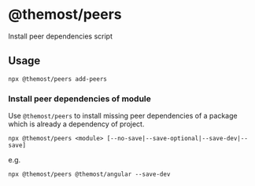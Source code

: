 # @themost/peers
Install peer dependencies script

## Usage

    npx @themost/peers add-peers

### Install peer dependencies of module

Use `@themost/peers` to install missing peer dependencies of a package which is already a dependency of project. 

    npx @themost/peers <module> [--no-save|--save-optional|--save-dev|--save]

e.g.

    npx @themost/peers @themost/angular --save-dev